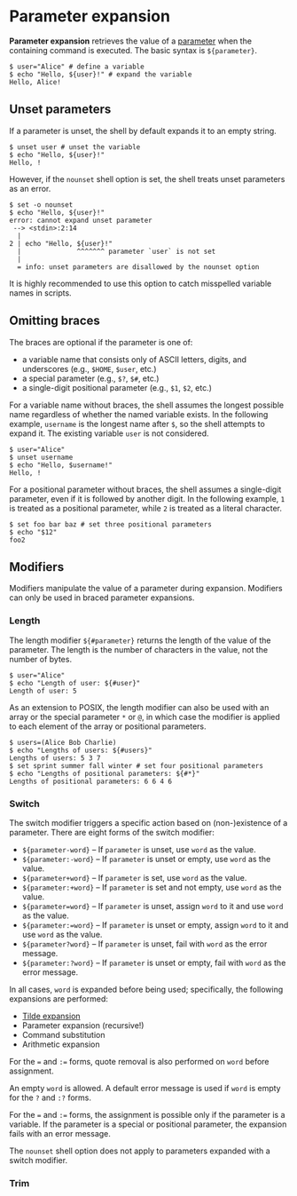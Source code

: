 # Parameter expansion

**Parameter expansion** retrieves the value of a [parameter](../parameters/README.md) when the containing command is executed.
The basic syntax is `${parameter}`.

```shell
$ user="Alice" # define a variable
$ echo "Hello, ${user}!" # expand the variable
Hello, Alice!
```

## Unset parameters

If a parameter is unset, the shell by default expands it to an empty string.

```shell
$ unset user # unset the variable
$ echo "Hello, ${user}!"
Hello, !
```

However, if the `nounset` shell option is set, the shell treats unset parameters as an error.

```shell
$ set -o nounset
$ echo "Hello, ${user}!"
error: cannot expand unset parameter
 --> <stdin>:2:14
  |
2 | echo "Hello, ${user}!"
  |              ^^^^^^^ parameter `user` is not set
  |
  = info: unset parameters are disallowed by the nounset option
```

It is highly recommended to use this option to catch misspelled variable names in scripts.

## Omitting braces

The braces are optional if the parameter is one of:

- a variable name that consists only of ASCII letters, digits, and underscores (e.g., `$HOME`, `$user`, etc.)
- a special parameter (e.g., `$?`, `$#`, etc.)
- a single-digit positional parameter (e.g., `$1`, `$2`, etc.)

For a variable name without braces, the shell assumes the longest possible name regardless of whether the named variable exists.
In the following example, `username` is the longest name after `$`, so the shell attempts to expand it. The existing variable `user` is not considered.

```shell
$ user="Alice"
$ unset username
$ echo "Hello, $username!"
Hello, !
```

For a positional parameter without braces, the shell assumes a single-digit parameter, even if it is followed by another digit. In the following example, `1` is treated as a positional parameter, while `2` is treated as a literal character.

```shell
$ set foo bar baz # set three positional parameters
$ echo "$12"
foo2
```

## Modifiers

Modifiers manipulate the value of a parameter during expansion. Modifiers can only be used in braced parameter expansions.

### Length

The length modifier `${#parameter}` returns the length of the value of the parameter. The length is the number of characters in the value, not the number of bytes.

```shell
$ user="Alice"
$ echo "Length of user: ${#user}"
Length of user: 5
```

As an extension to POSIX, the length modifier can also be used with an array or the special parameter `*` or `@`, in which case the modifier is applied to each element of the array or positional parameters.

```shell
$ users=(Alice Bob Charlie)
$ echo "Lengths of users: ${#users}"
Lengths of users: 5 3 7
$ set sprint summer fall winter # set four positional parameters
$ echo "Lengths of positional parameters: ${#*}"
Lengths of positional parameters: 6 6 4 6
```

### Switch

The switch modifier triggers a specific action based on (non-)existence of a parameter. There are eight forms of the switch modifier:

- `${parameter-word}` – If `parameter` is unset, use `word` as the value.
- `${parameter:-word}` – If `parameter` is unset or empty, use `word` as the value.
- `${parameter+word}` – If `parameter` is set, use `word` as the value.
- `${parameter:+word}` – If `parameter` is set and not empty, use `word` as the value.
- `${parameter=word}` – If `parameter` is unset, assign `word` to it and use `word` as the value.
- `${parameter:=word}` – If `parameter` is unset or empty, assign `word` to it and use `word` as the value.
- `${parameter?word}` – If `parameter` is unset, fail with `word` as the error message.
- `${parameter:?word}` – If `parameter` is unset or empty, fail with `word` as the error message.

<!-- TODO: add examples for all switch modifiers -->

In all cases, `word` is expanded before being used; specifically, the following expansions are performed:

- [Tilde expansion](../words/tilde.md)
- Parameter expansion (recursive!)
- Command substitution
- Arithmetic expansion

For the `=` and `:=` forms, quote removal is also performed on `word` before assignment.

An empty `word` is allowed. A default error message is used if `word` is empty for the `?` and `:?` forms.

For the `=` and `:=` forms, the assignment is possible only if the parameter is a variable. If the parameter is a special or positional parameter, the expansion fails with an error message.

The `nounset` shell option does not apply to parameters expanded with a switch modifier.

### Trim

<!-- TODO: describe trim modifier -->
